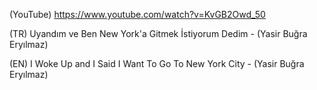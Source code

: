 (YouTube) https://www.youtube.com/watch?v=KvGB2Owd_50

(TR) Uyandım ve Ben New York'a Gitmek İstiyorum Dedim - (Yasir Buğra Eryılmaz)

(EN) I Woke Up and I Said I Want To Go To New York City - (Yasir Buğra Eryılmaz)
